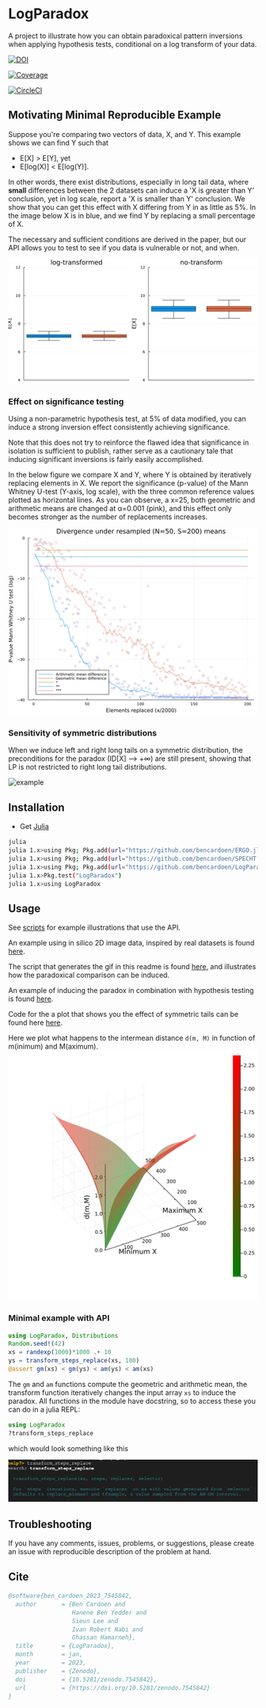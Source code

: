 # LogParadox

A project to illustrate how you can obtain paradoxical pattern inversions when applying hypothesis tests, conditional on a log transform of your data.


[![DOI](https://zenodo.org/badge/DOI/10.5281/zenodo.7545842.svg)](https://doi.org/10.5281/zenodo.7545842)


[![Coverage](https://codecov.io/gh/bencardoen/LogParadox.jl/branch/main/graph/badge.svg)](https://codecov.io/gh/bencardoen/LogParadox.jl)

[![CircleCI](https://dl.circleci.com/status-badge/img/gh/bencardoen/LogParadox.jl/tree/main.svg?style=svg&circle-token=304e0f4d40f0fdb0363572f8fabf8ee73334ebfd)](https://dl.circleci.com/status-badge/redirect/gh/bencardoen/LogParadox.jl/tree/main)

## Motivating Minimal Reproducible Example
Suppose you're comparing two vectors of data, X, and Y. This example shows we can find Y such that
* E[X] > E[Y],
yet
* E[log(X)] <  E[log(Y)].

In other words, there exist distributions, especially in long tail data, where **small** differences between the 2 datasets can induce a 'X is greater than Y' conclusion, yet in log scale, report a 'X is smaller than Y' conclusion.
We show that you can get this effect with X differing from Y in as little as 5%.
In the image below X is in blue, and we find Y by replacing a small percentage of X.

The necessary and sufficient conditions are derived in the paper, but our API allows you to test to see if you data is vulnerable or not, and when.


![example](figures/interactivelp.gif)

### Effect on significance testing
Using a non-parametric hypothesis test, at 5% of data modified, you can induce a strong inversion effect consistently achieving significance.

Note that this does not try to reinforce the flawed idea that significance in isolation is sufficient to publish, rather serve as a cautionary tale that inducing significant inversions is fairly easily accomplished.

In the below figure we compare X and Y, where Y is obtained by iteratively replacing elements in X.
We report the significance (p-value) of the Mann Whitney U-test (Y-axis, log scale), with the three common reference values plotted as horizontal lines.
As you can observe, a x=25, both geometric and arithmetic means are changed at α=0.001 (pink), and this effect only becomes stronger as the number of replacements increases.

![example](figures/pvals50_200.png)

### Sensitivity of symmetric distributions
When we induce left and right long tails on a symmetric distribution, the preconditions for the paradox (ID[X] --> +∞) are still present, showing that LP is not restricted to right long tail distributions.

![example](figures/symmetry.png)

## Installation
- Get [Julia](https://julialang.org/learning/getting-started/)
```bash
julia
julia 1.x>using Pkg; Pkg.add(url="https://github.com/bencardoen/ERGO.jl.git")
julia 1.x>using Pkg; Pkg.add(url="https://github.com/bencardoen/SPECHT.jl.git")
julia 1.x>using Pkg; Pkg.add(url="https://github.com/bencardoen/LogParadox.jl.git")
julia 1.x>Pkg.test("LogParadox")
julia 1.x>using LogParadox
```

## Usage

See [scripts](https://github.com/bencardoen/LogParadox.jl/tree/main/scripts) for example illustrations that use the API.

An example using in silico 2D image data, inspired by real datasets is found [here](https://github.com/bencardoen/LogParadox.jl/tree/main/scripts/markov.jl).

The script that generates the gif in this readme is found [here](https://github.com/bencardoen/LogParadox.jl/tree/main/scripts/gif.jl), and illustrates how the paradoxical comparison can be induced.

An example of inducing the paradox in combination with hypothesis testing is found [here](https://github.com/bencardoen/LogParadox.jl/blob/main/scripts/mwu.jl).

Code for the a plot that shows you the effect of symmetric tails can be found here [here](https://github.com/bencardoen/LogParadox.jl/blob/main/scripts/mesh.jl).

Here we plot what happens to the intermean distance `d(m, M)` in function of m(inimum) and M(aximum).
![fig](figures/mesh.svg)


### Minimal example with API
```julia
using LogParadox, Distributions
Random.seed!(42)
xs = randexp(1000)*1000 .+ 10
ys = transform_steps_replace(xs, 100)
@assert gm(xs) < gm(ys) < am(ys) < am(xs)
```
The `gm` and `am` functions compute the geometric and arithmetic mean, the transform function iteratively changes the input array `xs` to induce the paradox.
All functions in the module have docstring, so to access these you can do in a julia REPL:
```julia
using LogParadox
?transform_steps_replace
```
which would look something like this

![docstring](figures/docs.png)

## Troubleshooting
If you have any comments, issues, problems, or suggestions, please create an issue with reproducible description of the problem at hand.

## Cite
```bibtex
@software{ben_cardoen_2023_7545842,
  author       = {Ben Cardoen and
                  Hanene Ben Yedder and
                  Sieun Lee and
                  Ivan Robert Nabi and
                  Ghassan Hamarneh},
  title        = {LogParadox},
  month        = jan,
  year         = 2023,
  publisher    = {Zenodo},
  doi          = {10.5281/zenodo.7545842},
  url          = {https://doi.org/10.5281/zenodo.7545842}
}
```

